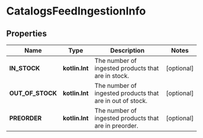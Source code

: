 
# CatalogsFeedIngestionInfo

## Properties
Name | Type | Description | Notes
------------ | ------------- | ------------- | -------------
**IN_STOCK** | **kotlin.Int** | The number of ingested products that are in stock. |  [optional]
**OUT_OF_STOCK** | **kotlin.Int** | The number of ingested products that are in out of stock. |  [optional]
**PREORDER** | **kotlin.Int** | The number of ingested products that are in preorder. |  [optional]



